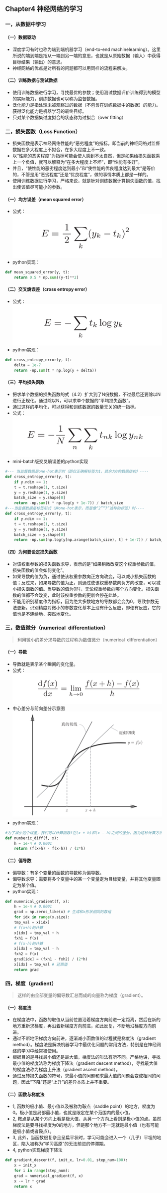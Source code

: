 ## Chapter4 神经网络的学习
### 一，从数据中学习
#### （一）数据驱动
* 深度学习有时也称为端到端机器学习（end-to-end machinelearning）。这里所说的端到端是指从一端到另一端的意思，也就是从原始数据（输入）中获得目标结果（输出）的意思。
* 神经网络的优点是对所有的问题都可以用同样的流程来解决。
#### （二）训练数据与测试数据
* 使用训练数据进行学习，寻找最优的参数；使用测试数据评价训练得到的模型的实际能力，训练数据也可以称为监督数据。
* 泛化能力是指处理未被观察过的数据（不包含在训练数据中的数据）的能力。获得泛化能力是机器学习的最终目标。
* 只对某个数据集过度拟合的状态称为过拟合（over fitting）

### 二，损失函数（Loss Function）
* 损失函数是表示神经网络性能的“恶劣程度”的指标，即当前的神经网络对监督数据在多大程度上不拟合，在多大程度上不一致。
* 以“性能的恶劣程度”为指标可能会使人感到不太自然，但是如果给损失函数乘上一个负值，就可以解释为“在多大程度上不坏”，即“性能有多好”。
* 并且，“使性能的恶劣程度达到最小”和“使性能的优良程度达到最大”是等价的，不管是用“恶劣程度”还是“优良程度”，做的事情本质上都是一样的。
* 使用训练数据进行学习，严格来说，就是针对训练数据计算损失函数的值，找出使该值尽可能小的参数。
#### （一）均方误差（mean squared error）
* 公式：
![mean squared error](./imgs/MeanSquaredError.png)
* python实现：
~~~py
def mean_squared_error(y, t):
    return 0.5 * np.sum((y-t)**2)
~~~
#### （二）交叉熵误差（cross entropy error）
* 公式：
![cross entropy error](./imgs/CrossEntropyError.png)
* python实现：
~~~py
def cross_entropy_error(y, t):
    delta = 1e-7
    return -np.sum(t * np.log(y + delta))
~~~
#### （三）平均损失函数
* 把求单个数据的损失函数的式（4.2）扩大到了N份数据，不过最后还要除以N进行正规化。通过除以N，可以求单个数据的“平均损失函数”。
* 通过这样的平均化，可以获得和训练数据的数量无关的统一指标。
* 公式：
![mean loss function](./imgs/MeanLossFunction.png)
* mini-batch版交叉熵误差的python实现
~~~py
#--- 当监督数据是one-hot表示时（即仅正确解标签为1，其余为0的数据结构）----
def cross_entropy_error(y, t):
    if y.ndim == 1:
    t = t.reshape(1, t.size)
    y = y.reshape(1, y.size)
    batch_size = y.shape[0]
    return -np.sum(t * np.log(y + 1e-7)) / batch_size
#---当监督数据是标签形式（非one-hot表示，而是像“2”“7”这样的标签）时----
def cross_entropy_error(y, t):
    if y.ndim == 1:
    t = t.reshape(1, t.size)
    y = y.reshape(1, y.size)
    batch_size = y.shape[0]
    return -np.sum(np.log(y[np.arange(batch_size), t] + 1e-7)) / batch_size
~~~
#### （四）为何要设定损失函数
* 对该权重参数的损失函数求导，表示的是“如果稍微改变这个权重参数的值，损失函数的值会如何变化”。
* 如果导数的值为负，通过使该权重参数向正方向改变，可以减小损失函数的值；反过来，如果导数的值为正，则通过使该权重参数向负方向改变，可以减小损失函数的值。当导数的值为0时，无论权重参数向哪个方向变化，损失函数的值都不会改变，此时该权重参数的更新会停在此处。
* 不能用识别精度作为指标，因为绝大多数地方的导数都会变为0，导致参数无法更新。识别精度对微小的参数变化基本上没有什么反应，即便有反应，它的值也是不连续地、突然地变化。

### 三，数值微分（numerical differentiation）
>利用微小的差分求导数的过程称为数值微分（numerical differentiation）
#### （一）导数
* 导数就是表示某个瞬间的变化量。
* 公式：
![Numerical Differentiation](./imgs/NumericalDifferentiation.png)
* 中心差分与前向差分示意图
![Numerical Differentiation](./imgs/NumericalDifferentiation1.png)
* python实现：
~~~py
#为了减小这个误差，我们可以计算函数f在(x + h)和(x − h)之间的差分。因为这种计算方法以x为中心，计算它左右两边的差分，所以也称为中心差分（而(x + h)和x之间的差分称为前向差分）。
def numberic_diff(f, x):
    h = 1e-4 # 0.0001
    return (f(x+h) - f(x-h)) / (2*h)
~~~
#### （二）偏导数
* 偏导数：有多个变量的函数的导数称为偏导数。
* 偏导数求导：需要将多个变量中的某一个变量定为目标变量，并将其他变量固定为某个值。
* python实现：
~~~py
def numerical_gradient(f, x):
    h = 1e-4 # 0.0001
    grad = np.zeros_like(x) # 生成和x形状相同的数组
    for idx in range(x.size):
    tmp_val = x[idx]
    # f(x+h)的计算
    x[idx] = tmp_val + h
    fxh1 = f(x)
    # f(x-h)的计算
    x[idx] = tmp_val - h
    fxh2 = f(x)
    grad[idx] = (fxh1 - fxh2) / (2*h)
    x[idx] = tmp_val # 还原值
    return grad
~~~

### 四，梯度（gradient）
> 这样的由全部变量的偏导数汇总而成的向量称为梯度（gradient）。
#### （一）梯度法
* 在梯度法中，函数的取值从当前位置沿着梯度方向前进一定距离，然后在新的地方重新求梯度，再沿着新梯度方向前进，如此反复，不断地沿梯度方向前进。
* 通过不断地沿梯度方向前进，逐渐减小函数值的过程就是梯度法（gradient method）。梯度法是解决机器学习中最优化问题的常用方法，特别是在神经网络的学习中经常被使用。
* 根据目的是寻找最小值还是最大值，梯度法的叫法有所不同。严格地讲，寻找最小值的梯度法称为梯度下降法（gradient descent method），寻找最大值的梯度法称为梯度上升法（gradient ascent method）。
* 通过反转损失函数的符号，求最小值的问题和求最大值的问题会变成相同的问题，因此“下降”还是“上升”的差异本质上并不重要。
#### （二）函数与梯度法
* 1, 函数的极小值、最小值以及被称为鞍点（saddle point）的地方，梯度为0。极小值是局部最小值，也就是限定在某个范围内的最小值。
* 2, 鞍点是从某个方向上看是极大值，从另一个方向上看则是极小值的点。虽然梯度法是要寻找梯度为0的地方，但是那个地方不一定就是最小值（也有可能是极小值或者鞍点）。
* 3, 此外，当函数很复杂且呈扁平状时，学习可能会进入一个（几乎）平坦的地区，陷入被称为“学习高原”的无法前进的停滞期。
* 4, python实现梯度下降法
~~~py
def gradient_descent(f, init_x, lr=0.01, step_num=100):
    x = init_x
    for i in range(step_num):
    grad = numerical_gradient(f, x)
    x -= lr * grad
    return x
~~~